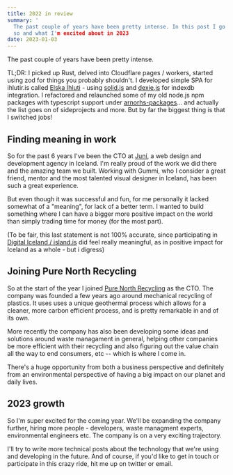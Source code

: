 ```yaml
---
title: 2022 in review
summary: '
  The past couple of years have been pretty intense. In this post I go over the highlights of the last year or
  so and what I'm excited about in 2023
date: 2023-01-03
---
```


The past couple of years have been pretty intense.

TL;DR: I picked up Rust, delved into Cloudflare pages / workers, started using zod for things you probably shouldn't. I developed simple SPA for ihlutir.is called [Elska Íhluti](https://elskaihluti.pages.dev/) - using [solid.js](https://www.solidjs.com/) and [dexie.js](https://dexie.org/) for indexdb integration. I refactored and relaunched some of my old node.js npm packages with typescript support under [arnorhs-packages](https://arnorhs-packages.netlify.app)... and actually the list goes on of sideprojects and more. But by far the biggest thing is that I switched jobs!

## Finding meaning in work

So for the past 6 years I've been the CTO at [Juní](https://juni.is), a web design and development agency in Iceland. I'm really proud of the work we did there and the amazing team we built. Working with Gummi, who I consider a great friend, mentor and the most talented visual designer in Iceland, has been such a great experience.

But even though it was successful and fun, for me personally it lacked somewhat of a "meaning", for lack of a better term. I wanted to build something where I can have a bigger more positive impact on the world than simply trading time for money (for the most part).

(To be fair, this last statement is not 100% accurate, since participating in [Digital Iceland / island.is](https://island.is) did feel really meaningful, as in positive impact for Iceland as a whole - but i digress)

## Joining Pure North Recycling

So at the start of the year I joined [Pure North Recycling](https://purenorth.is/en) as the CTO. The company was founded a few years ago around mechanical recycling of plastics. It uses uses a unique geothermal process which allows for a cleaner, more carbon efficient process, and is pretty remarkable in and of its own.

More recently the company has also been developing some ideas and solutions around waste managament in general, helping other companies be more efficient with their recycling and also figuring out the value chain all the way to end consumers, etc -- which is where I come in.

There's a huge opportunity from both a business perspective and definitely from an environmental perspective of having a big impact on our planet and daily lives.

## 2023 growth

So I'm super excited for the coming year. We'll be expanding the company further, hiring more people - developers, waste managment experts, environmental engineers etc. The company is on a very exciting trajectory.

I'll try to write more technical posts about the technology that we're using and developing in the future. And of course, if you'd like to get in touch or participate in this crazy ride, hit me up on twitter or email.

